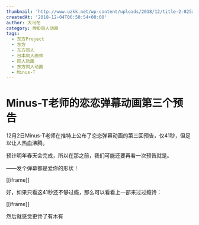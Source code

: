 ```yaml
---
thumbnail: 'http://www.uzkk.net/wp-content/uploads/2018/12/title-2-825x385.jpg'
createdAt: '2018-12-04T06:50:54+00:00'
author: 大乌冬
category: MMD同人动画
tags:
  - 东方Project
  - 东方
  - 东方同人
  - 日本同人画师
  - 同人动画
  - 东方同人动画
  - Minus-T
---
```


# Minus-T老师的恋恋弹幕动画第三个预告

12月2日Minus-T老师在推特上公布了恋恋弹幕动画的第三回预告，仅41秒，但足以让人热血沸腾。

预计明年春天会完成，所以在那之前，我们可能还要再看一次预告就是。

——发个弹幕都是爱你的形状！

[[iframe]]

好，如果只看这41秒还不够过瘾，那么可以看看上一部来过过瘾馋：

[[iframe]]

然后就感觉更馋了有木有
